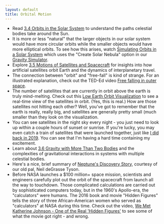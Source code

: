 ```yaml
---
layout: default
title: Orbital Motion
---
```


- Read [3.4 Orbits in the Solar System](https://openstax.org/books/astronomy-2e/pages/3-4-orbits-in-the-solar-system) to understand the paths celestial bodies take around the Sun.
- It is more or less "natural" that the larger objects in our solar system would have more circular orbits while the smaller objects would have more elliptical orbits. To see how this arises, watch [Simulating Orbits in a Solar System](https://youtu.be/vFX2cz854DU) which uses the "Create Solar Nebula" option in our [Gravity Simulator](https://www.andrewvh.com/kepler).
- Explore [3.5 Motions of Satellites and Spacecraft](https://openstax.org/books/astronomy-2e/pages/3-5-motions-of-satellites-and-spacecraft) for insights into how artificial satellites orbit Earth and the dynamics of interplanetary travel.
- The connection between "orbit" and "free-fall" is kind of strange. For an illustrated explanation, check out the TED-Ed video [Free falling in outer space](https://youtu.be/tAUXIEr-VzM?si=tyhksN51yMI-oAOz).
- The number of satellites that are currently in orbit above the earth is truly mind-melting. Check out this [Low Earth Orbit Visualization](https://platform.leolabs.space/visualization) to see a real-time view of the satellites in orbit. (Yes, this is real.) How are those satellites not hitting each other? Well, you've got to remember that the earth is really, really big, and satellites are generally pretty small (much smaller than they look on the visualization.
- You can see satellites in the night sky every night - you just need to look up within a couple hours of sunset or sunrise. If you're lucky, you may even catch a train of satellites that were launched together, just like [I did back in 2019](https://youtu.be/2SgfOIoAGok?si=y3w2DDbk0xNhdmbc). You can see that I'm having a hard time containing my excitement. 
- Learn about [3.6 Gravity with More Than Two Bodies](https://openstax.org/books/astronomy-2e/pages/3-6-gravity-with-more-than-two-bodies) and the complexities of gravitational interactions in systems with multiple celestial bodies.
- Here's a nice, brief summary of [Neptune's Discovery Story](https://www.youtube.com/shorts/Yj04lL28Ibk), courtesy of our old pal, Neil deGrasse Tyson.
- Before NASA launches a $100 million+ space mission, scientists and engineers carefully plot out the orbit of the spacecraft from launch all the way to touchdown. Those complicated calculations are carried out by sophisticated computers today, but in the 1960's Apollo-era, the "calculators" were humans. The 2016 book and movie "Hidden Figures" tells the story of three African-American women who served as "calculators" at NASA during this time. Check out the video, [We Met Katherine Johnson - One of the Real 'Hidden Figures'](https://youtu.be/qHL23SRDIvI?si=bt1K23YRPxBLkzfK) to see some of what the movie got right - and wrong.
